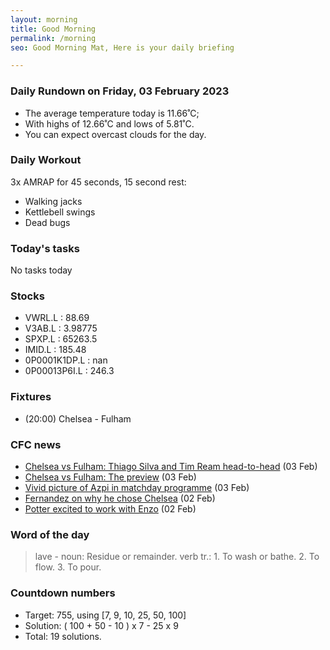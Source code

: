 ```yaml
---
layout: morning
title: Good Morning
permalink: /morning
seo: Good Morning Mat, Here is your daily briefing

---
```


<!-- weather_marker starts -->
### Daily Rundown on Friday, 03 February 2023

- The average temperature today is 11.66˚C;
- With highs of 12.66˚C and lows of 5.81˚C.
- You can expect overcast clouds for the day.

<!-- weather_marker ends -->

### Daily Workout
<!-- workout_marker starts -->
3x AMRAP for 45 seconds, 15 second rest:

- Walking jacks
- Kettlebell swings
- Dead bugs

<!-- workout_marker ends -->

### Today's tasks
<!-- task_marker starts -->
No tasks today
<!-- task_marker ends -->

### Stocks

<!-- stocks_marker starts -->

- VWRL.L : 88.69
- V3AB.L : 3.98775
- SPXP.L : 65263.5
- IMID.L : 185.48
- 0P0001K1DP.L : nan
- 0P00013P6I.L : 246.3

<!-- stocks_marker ends -->

### Fixtures

<!-- sports_marker starts -->

<ul>
<li>(20:00) Chelsea - Fulham</li>
</ul>

<!-- sports_marker ends -->

### CFC news

<!-- cfc_marker starts -->
- [Chelsea vs Fulham: Thiago Silva and Tim Ream head-to-head](https://chelseafc.com/en/news/article/chelsea-vs-fulham-thiago-silva-and-tim-ream-head-to-head) (03 Feb)
- [Chelsea vs Fulham: The preview](https://chelseafc.com/en/news/article/chelsea-vs-fulham-the-preview) (03 Feb)
- [Vivid picture of Azpi in matchday programme](https://chelseafc.com/en/news/article/vivid-picture-of-azpi-in-matchday-programme) (03 Feb)
- [Fernandez on why he chose Chelsea](https://chelseafc.com/en/news/article/fernandez-on-why-he-chose-chelsea) (02 Feb)
- [Potter excited to work with Enzo](https://chelseafc.com/en/news/article/potter-excited-to-work-with-enzo) (02 Feb)

<!-- cfc_marker ends -->

### Word of the day
<!-- word_marker starts -->

 > lave - noun: Residue or remainder. verb tr.: 1. To wash or bathe. 2. To flow. 3. To pour.

<!-- word_marker ends -->

### Countdown numbers
<!-- game_marker starts -->

- Target: 755, using [7, 9, 10, 25, 50, 100]
- Solution: ( 100 + 50 - 10 ) x 7 - 25 x 9
- Total: 19 solutions.

<!-- game_marker ends -->
